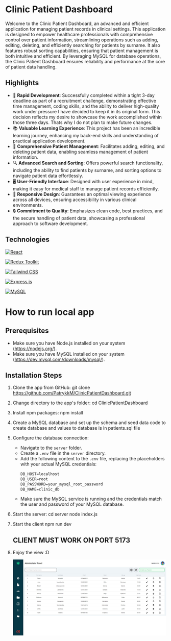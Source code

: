# Clinic Patient Dashboard

Welcome to the Clinic Patient Dashboard, an advanced and efficient application for managing patient records in clinical settings. This application is designed to empower healthcare professionals with comprehensive control over patient information, streamlining operations such as adding, editing, deleting, and efficiently searching for patients by surname. It also features robust sorting capabilities, ensuring that patient management is both intuitive and efficient. By leveraging MySQL for database operations, the Clinic Patient Dashboard ensures reliability and performance at the core of patient data handling.

## Highlights

- 🚀 **Rapid Development**: Successfully completed within a tight 3-day deadline as part of a recruitment challenge, demonstrating effective time management, coding skills, and the ability to deliver high-quality work under pressure I have decided to keep it in its original form. This decision reflects my desire to showcase the work accomplished within those three days. Thats why I do not plan to make future changes.
- 📚 **Valuable Learning Experience**: This project has been an incredible learning journey, enhancing my back-end skills and understanding of practical application development.
- 📝 **Comprehensive Patient Management**: Facilitates adding, editing, and deleting patient data, enabling seamless management of patient information.
- 🔍 **Advanced Search and Sorting**: Offers powerful search functionality, including the ability to find patients by surname, and sorting options to navigate patient data effortlessly.
- 🖥 **User-Friendly Interface**: Designed with user experience in mind, making it easy for medical staff to manage patient records efficiently.
- 📱 **Responsive Design**: Guarantees an optimal viewing experience across all devices, ensuring accessibility in various clinical environments.
- 🔒 **Commitment to Quality**: Emphasizes clean code, best practices, and the secure handling of patient data, showcasing a professional approach to software development.

## Technologies

[![React](https://img.shields.io/badge/React-gray?style=for-the-badge&logo=react&logoColor=61DAFB)](https://reactjs.org/)

[![Redux Toolkit](https://img.shields.io/badge/Redux_Toolkit-764ABC?style=for-the-badge&logo=redux&logoColor=white)](https://redux-toolkit.js.org/)

[![Tailwind CSS](https://img.shields.io/badge/Tailwind%20CSS-0F172A?style=for-the-badge&logo=tailwind-css&logoColor=white)](https://tailwindcss.com/)

[![Express.js](https://img.shields.io/badge/Express.js-black?style=for-the-badge&logo=express&logoColor=white)](https://expressjs.com/)

[![MySQL](https://img.shields.io/badge/MySQL-ADD8E6?style=for-the-badge&logo=mysql)](https://www.mysql.com/)

# How to run local app

## Prerequisites

- Make sure you have Node.js installed on your system (https://nodejs.org/).
- Make sure you have MySQL installed on your system (https://dev.mysql.com/downloads/mysql/).

## Installation Steps

1. Clone the app from GitHub:
   git clone https://github.com/PatrykkM/ClinicPatientDashboard.git
2. Change directory to the app's folder:
   cd ClinicPatientDashboard
3. Install npm packages:
   npm install
4. Create a MySQL database and set up the schema and seed data
   code to create database and values to database is in patients.sql file
5. Configure the database connection:

   - Navigate to the `server` folder.
   - Create a `.env` file in the `server` directory.
   - Add the following content to the `.env` file, replacing the placeholders with your actual MySQL credentials:
     ```
     DB_HOST=localhost
     DB_USER=root
     DB_PASSWORD=your_mysql_root_password
     DB_NAME=clinic_db
     ```
   - Make sure the MySQL service is running and the credentials match the user and password of your MySQL database.

6. Start the server:
   cd server
   node index.js
7. Start the client
   npm run dev
   ## CLIENT MUST WORK ON PORT 5173
8. Enjoy the view :D

   ![App](src/assets/img/adminPanel.jpg "App")
